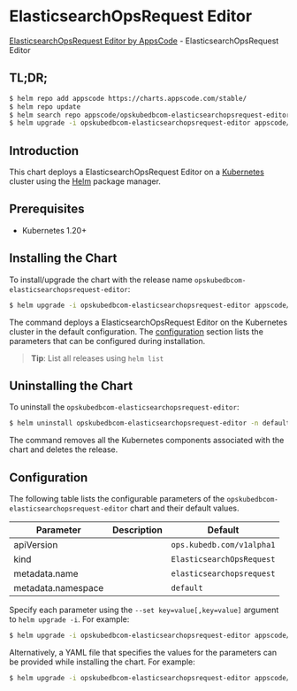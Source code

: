 # ElasticsearchOpsRequest Editor

[ElasticsearchOpsRequest Editor by AppsCode](https://appscode.com) - ElasticsearchOpsRequest Editor

## TL;DR;

```bash
$ helm repo add appscode https://charts.appscode.com/stable/
$ helm repo update
$ helm search repo appscode/opskubedbcom-elasticsearchopsrequest-editor --version=v0.21.0
$ helm upgrade -i opskubedbcom-elasticsearchopsrequest-editor appscode/opskubedbcom-elasticsearchopsrequest-editor -n default --create-namespace --version=v0.21.0
```

## Introduction

This chart deploys a ElasticsearchOpsRequest Editor on a [Kubernetes](http://kubernetes.io) cluster using the [Helm](https://helm.sh) package manager.

## Prerequisites

- Kubernetes 1.20+

## Installing the Chart

To install/upgrade the chart with the release name `opskubedbcom-elasticsearchopsrequest-editor`:

```bash
$ helm upgrade -i opskubedbcom-elasticsearchopsrequest-editor appscode/opskubedbcom-elasticsearchopsrequest-editor -n default --create-namespace --version=v0.21.0
```

The command deploys a ElasticsearchOpsRequest Editor on the Kubernetes cluster in the default configuration. The [configuration](#configuration) section lists the parameters that can be configured during installation.

> **Tip**: List all releases using `helm list`

## Uninstalling the Chart

To uninstall the `opskubedbcom-elasticsearchopsrequest-editor`:

```bash
$ helm uninstall opskubedbcom-elasticsearchopsrequest-editor -n default
```

The command removes all the Kubernetes components associated with the chart and deletes the release.

## Configuration

The following table lists the configurable parameters of the `opskubedbcom-elasticsearchopsrequest-editor` chart and their default values.

|     Parameter      | Description |               Default                |
|--------------------|-------------|--------------------------------------|
| apiVersion         |             | <code>ops.kubedb.com/v1alpha1</code> |
| kind               |             | <code>ElasticsearchOpsRequest</code> |
| metadata.name      |             | <code>elasticsearchopsrequest</code> |
| metadata.namespace |             | <code>default</code>                 |


Specify each parameter using the `--set key=value[,key=value]` argument to `helm upgrade -i`. For example:

```bash
$ helm upgrade -i opskubedbcom-elasticsearchopsrequest-editor appscode/opskubedbcom-elasticsearchopsrequest-editor -n default --create-namespace --version=v0.21.0 --set apiVersion=ops.kubedb.com/v1alpha1
```

Alternatively, a YAML file that specifies the values for the parameters can be provided while
installing the chart. For example:

```bash
$ helm upgrade -i opskubedbcom-elasticsearchopsrequest-editor appscode/opskubedbcom-elasticsearchopsrequest-editor -n default --create-namespace --version=v0.21.0 --values values.yaml
```
